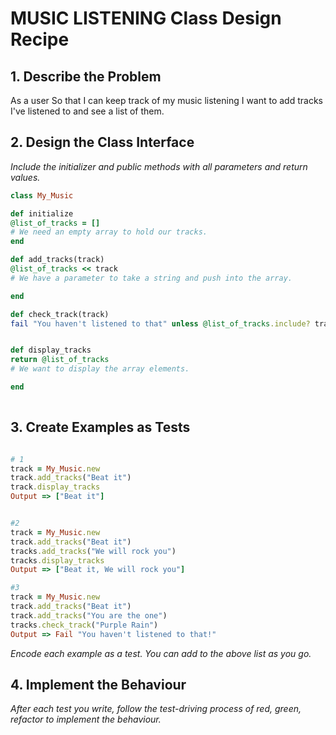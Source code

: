 # MUSIC LISTENING Class Design Recipe

## 1. Describe the Problem

As a user
So that I can keep track of my music listening
I want to add tracks I've listened to and see a list of them.


## 2. Design the Class Interface

_Include the initializer and public methods with all parameters and return values._

```ruby
class My_Music

def initialize
@list_of_tracks = []
# We need an empty array to hold our tracks.
end

def add_tracks(track)
@list_of_tracks << track
# We have a parameter to take a string and push into the array.

end

def check_track(track)
fail "You haven't listened to that" unless @list_of_tracks.include? track


def display_tracks
return @list_of_tracks
# We want to display the array elements.

end
  
```

## 3. Create Examples as Tests


```ruby

# 1
track = My_Music.new
track.add_tracks("Beat it")
track.display_tracks
Output => ["Beat it"] 


#2
track = My_Music.new
track.add_tracks("Beat it")
tracks.add_tracks("We will rock you")
tracks.display_tracks
Output => ["Beat it, We will rock you"]

#3 
track = My_Music.new
track.add_tracks("Beat it")
track.add_tracks("You are the one")
tracks.check_track("Purple Rain")
Output => Fail "You haven't listened to that!"

```

_Encode each example as a test. You can add to the above list as you go._

## 4. Implement the Behaviour

_After each test you write, follow the test-driving process of red, green, refactor to implement the behaviour._



